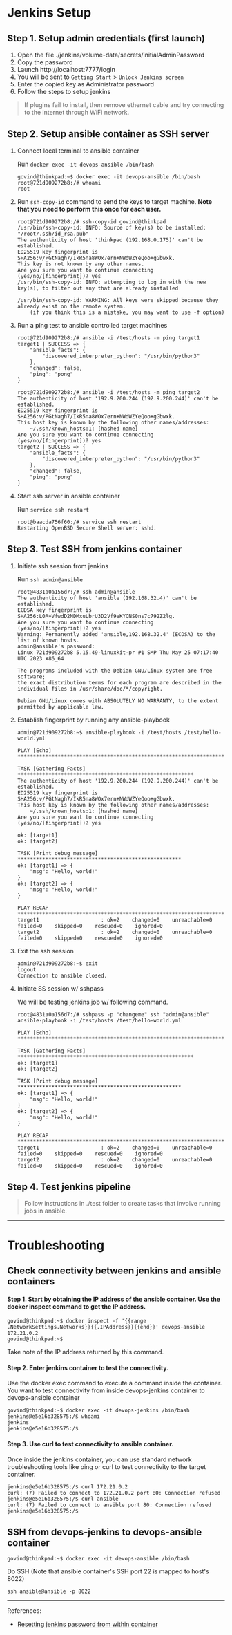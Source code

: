 # Jenkins Setup

## Step 1. Setup admin credentials (first launch)

1. Open the file ./jenkins/volume-data/secrets/initialAdminPassword
2. Copy the password
3. Launch http://localhost:7777/login
4. You will be sent to `Getting Start` > `Unlock Jenkins screen`
5. Enter the copied key as Administrator password
6. Follow the steps to setup jenkins

> If plugins fail to install, then remove ethernet cable and try connecting to the internet through WiFi network.

## Step 2. Setup ansible container as SSH server

1. Connect local terminal to ansible container

    Run `docker exec -it devops-ansible /bin/bash`

    ```
    govind@thinkpad:~$ docker exec -it devops-ansible /bin/bash
    root@721d909272b8:/# whoami
    root
    ```

2. Run `ssh-copy-id` command to send the keys to target machine. **Note that you need to perform this once for each user.**

    ```
    root@721d909272b8:/# ssh-copy-id govind@thinkpad
    /usr/bin/ssh-copy-id: INFO: Source of key(s) to be installed: "/root/.ssh/id_rsa.pub"
    The authenticity of host 'thinkpad (192.168.0.175)' can't be established.
    ED25519 key fingerprint is SHA256:v/PGtNagh7/IkR5na8WOx7ern+NWdWZYeQoo+gGbwxk.
    This key is not known by any other names.
    Are you sure you want to continue connecting (yes/no/[fingerprint])? yes
    /usr/bin/ssh-copy-id: INFO: attempting to log in with the new key(s), to filter out any that are already installed

    /usr/bin/ssh-copy-id: WARNING: All keys were skipped because they already exist on the remote system.
        (if you think this is a mistake, you may want to use -f option)
    ```

3. Run a ping test to ansible controlled target machines
    ```
    root@721d909272b8:/# ansible -i /test/hosts -m ping target1
    target1 | SUCCESS => {
        "ansible_facts": {
            "discovered_interpreter_python": "/usr/bin/python3"
        },
        "changed": false,
        "ping": "pong"
    }

    root@721d909272b8:/# ansible -i /test/hosts -m ping target2
    The authenticity of host '192.9.200.244 (192.9.200.244)' can't be established.
    ED25519 key fingerprint is SHA256:v/PGtNagh7/IkR5na8WOx7ern+NWdWZYeQoo+gGbwxk.
    This host key is known by the following other names/addresses:
        ~/.ssh/known_hosts:1: [hashed name]
    Are you sure you want to continue connecting (yes/no/[fingerprint])? yes
    target2 | SUCCESS => {
        "ansible_facts": {
            "discovered_interpreter_python": "/usr/bin/python3"
        },
        "changed": false,
        "ping": "pong"
    }
    ```

4. Start ssh server in ansible container

    Run `service ssh restart`

    ```
    root@baacda756f60:/# service ssh restart
    Restarting OpenBSD Secure Shell server: sshd.
    ```

## Step 3. Test SSH from jenkins container

1. Initiate ssh session from jenkins

    Run `ssh admin@ansible`

    ```
    root@4831a0a156d7:/# ssh admin@ansible
    The authenticity of host 'ansible (192.168.32.4)' can't be established.
    ECDSA key fingerprint is SHA256:L0A+VfwdD2NDMxuLbrU3D2Vf9eKYCNS0ns7c792Z2lg.
    Are you sure you want to continue connecting (yes/no/[fingerprint])? yes
    Warning: Permanently added 'ansible,192.168.32.4' (ECDSA) to the list of known hosts.
    admin@ansible's password: 
    Linux 721d909272b8 5.15.49-linuxkit-pr #1 SMP Thu May 25 07:17:40 UTC 2023 x86_64

    The programs included with the Debian GNU/Linux system are free software;
    the exact distribution terms for each program are described in the
    individual files in /usr/share/doc/*/copyright.

    Debian GNU/Linux comes with ABSOLUTELY NO WARRANTY, to the extent
    permitted by applicable law.
    ```

2. Establish fingerprint by running any ansible-playbook

    ```
    admin@721d909272b8:~$ ansible-playbook -i /test/hosts /test/hello-world.yml

    PLAY [Echo] ********************************************************************

    TASK [Gathering Facts] *********************************************************
    The authenticity of host '192.9.200.244 (192.9.200.244)' can't be established.
    ED25519 key fingerprint is SHA256:v/PGtNagh7/IkR5na8WOx7ern+NWdWZYeQoo+gGbwxk.
    This host key is known by the following other names/addresses:
        ~/.ssh/known_hosts:1: [hashed name]
    Are you sure you want to continue connecting (yes/no/[fingerprint])? yes

    ok: [target1]
    ok: [target2]

    TASK [Print debug message] *****************************************************
    ok: [target1] => {
        "msg": "Hello, world!"
    }
    ok: [target2] => {
        "msg": "Hello, world!"
    }

    PLAY RECAP *********************************************************************
    target1                    : ok=2    changed=0    unreachable=0    failed=0    skipped=0    rescued=0    ignored=0   
    target2                    : ok=2    changed=0    unreachable=0    failed=0    skipped=0    rescued=0    ignored=0   
    ```

3. Exit the ssh session

    ```
    admin@721d909272b8:~$ exit
    logout
    Connection to ansible closed.
    ```

4. Initiate SS session w/ sshpass

    We will be testing jenkins job w/ following command.

    ```
    root@4831a0a156d7:/# sshpass -p "changeme" ssh "admin@ansible" ansible-playbook -i /test/hosts /test/hello-world.yml

    PLAY [Echo] ********************************************************************

    TASK [Gathering Facts] *********************************************************
    ok: [target1]
    ok: [target2]

    TASK [Print debug message] *****************************************************
    ok: [target1] => {
        "msg": "Hello, world!"
    }
    ok: [target2] => {
        "msg": "Hello, world!"
    }

    PLAY RECAP *********************************************************************
    target1                    : ok=2    changed=0    unreachable=0    failed=0    skipped=0    rescued=0    ignored=0   
    target2                    : ok=2    changed=0    unreachable=0    failed=0    skipped=0    rescued=0    ignored=0   
    ```


## Step 4. Test jenkins pipeline

> Follow instructions in ./test folder to create tasks that involve running jobs in ansible.

---

# Troubleshooting

## Check connectivity between jenkins and ansible containers

#### Step 1. Start by obtaining the IP address of the ansible container. Use the docker inspect command to get the IP address.

```
govind@thinkpad:~$ docker inspect -f '{{range .NetworkSettings.Networks}}{{.IPAddress}}{{end}}' devops-ansible 
172.21.0.2
govind@thinkpad:~$ 

```

Take note of the IP address returned by this command.

#### Step 2. Enter jenkins container to test the connectivity.

Use the docker exec command to execute a command inside the container. You want to test connectivity from inside devops-jenkins container to devops-ansible container

```
govind@thinkpad:~$ docker exec -it devops-jenkins /bin/bash
jenkins@e5e16b328575:/$ whoami
jenkins
jenkins@e5e16b328575:/$ 
```

#### Step 3. Use curl to test connectivity to ansible container.

Once inside the jenkins container, you can use standard network troubleshooting tools like ping or curl to test connectivity to the target container.

```
jenkins@e5e16b328575:/$ curl 172.21.0.2
curl: (7) Failed to connect to 172.21.0.2 port 80: Connection refused
jenkins@e5e16b328575:/$ curl ansible
curl: (7) Failed to connect to ansible port 80: Connection refused
jenkins@e5e16b328575:/$ 
```

## SSH from devops-jenkins to devops-ansible container

```
govind@thinkpad:~$ docker exec -it devops-ansible /bin/bash
```

Do SSH (Note that ansible container's SSH port 22 is mapped to host's 8022)

```
ssh ansible@ansible -p 8022
```

---

References:
- [Resetting jenkins password from within container](https://upadhyaymanas3.medium.com/how-to-reset-jenkins-password-in-docker-containers-in-just-10-simple-steps-1370c049bbd7)
